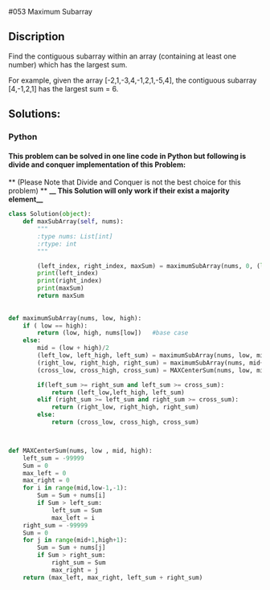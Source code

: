 #053 Maximum Subarray

## Discription

Find the contiguous subarray within an array (containing at least one number) which has the largest sum.

For example, given the array [-2,1,-3,4,-1,2,1,-5,4],
the contiguous subarray [4,-1,2,1] has the largest sum = 6.



## Solutions:

### Python

#### This problem can be solved in one line code in Python but following is divide and conquer implementation of this Problem: 
** (Please Note that Divide and Conquer is not the best choice for this problem) **
**__ This Solution will only work if their exist a majority element__**

```python
class Solution(object):
    def maxSubArray(self, nums):
        """
        :type nums: List[int]
        :rtype: int
        """

        (left_index, right_index, maxSum) = maximumSubArray(nums, 0, (len(nums) - 1 )) 
        print(left_index)
        print(right_index)
        print(maxSum)
        return maxSum
    
    
def maximumSubArray(nums, low, high):
    if ( low == high):
        return (low, high, nums[low])   #base case
    else:
        mid = (low + high)/2
        (left_low, left_high, left_sum) = maximumSubArray(nums, low, mid)
        (right_low, right_high, right_sum) = maximumSubArray(nums, mid+1, high)
        (cross_low, cross_high, cross_sum) = MAXCenterSum(nums, low, mid, high)

        if(left_sum >= right_sum and left_sum >= cross_sum):
            return (left_low,left_high, left_sum)
        elif (right_sum >= left_sum and right_sum >= cross_sum):
            return (right_low, right_high, right_sum)
        else:
            return (cross_low, cross_high, cross_sum)



def MAXCenterSum(nums, low , mid, high):
    left_sum = -99999
    Sum = 0
    max_left = 0
    max_right = 0
    for i in range(mid,low-1,-1):
        Sum = Sum + nums[i]
        if Sum > left_sum:
            left_sum = Sum
            max_left = i
    right_sum = -99999
    Sum = 0
    for j in range(mid+1,high+1):
        Sum = Sum + nums[j]
        if Sum > right_sum:
            right_sum = Sum
            max_right = j
    return (max_left, max_right, left_sum + right_sum)

```
